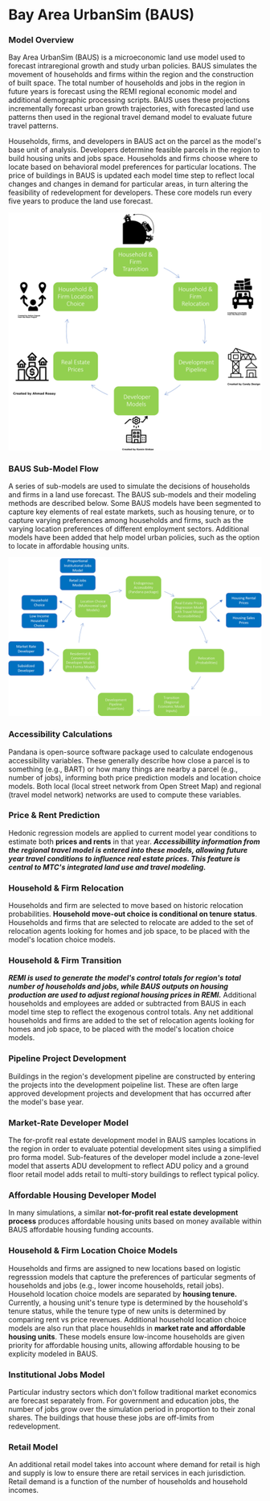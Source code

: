 # Bay Area UrbanSim (BAUS)

### Model Overview

Bay Area UrbanSim (BAUS) is a microeconomic land use model used to forecast intraregional growth and study urban policies. BAUS simulates the movement of households and firms within the region and the construction of built space. The total number of households and jobs in the region in future years is forecast using the REMI regional economic model and additional demographic processing scripts. BAUS uses these projections incrementally forecast urban growth trajectories, with forecasted land use patterns then used in the regional travel demand model to evaluate future travel patterns.

Households, firms, and developers in BAUS act on the parcel as the model's base unit of analysis. Developers determine feasible parcels in the region to build housing units and jobs space. Households and firms choose where to locate based on behavioral model preferences for particular locations. The price of buildings in BAUS is updated each model time step to reflect local changes and changes in demand for particular areas, in turn altering the feasibility of redevelopment for developers. These core models run every five years to produce the land use forecast.

![Core Models](Core-Models.png)

### BAUS Sub-Model Flow

A series of sub-models are used to simulate the decisions of households and firms in a land use forecast. The BAUS sub-models and their modeling methods are described below. Some BAUS models have been segmented to capture key elements of real estate markets, such as housing tenure, or to capture varying preferences among households and firms, such as the varying location preferences of different employment sectors. Additional models have been added that help model urban policies, such as the option to locate in affordable housing units.

![Alt text](BAUS-Models.png)

### Accessibility Calculations
Pandana is open-source software package used to calculate endogenous accessibility variables. These generally describe how close a parcel is to something (e.g., BART) or how many things are nearby a parcel (e.g., number of jobs), informing both price prediction models and location choice models. Both local (local street network from Open Street Map) and regional (travel model network) networks are used to compute these variables.

### Price & Rent Prediction
Hedonic regression models are applied to current model year conditions to estimate both **prices and rents** in that year. ***Accessibillity information from the regional travel model is entered into these models, allowing future year travel conditions to influence real estate prices. This feature is central to MTC's integrated land use and travel modeling.***

### Household & Firm Relocation 
Households and firm are selected to move based on historic relocation probabilities. **Household move-out choice is conditional on tenure status**. Households and firms that are selected to relocate are added to the set of relocation agents looking for homes and job space, to be placed with the model's location choice models.

### Household & Firm Transition
***REMI is used to generate the model's control totals for region's total number of households and jobs, while BAUS outputs on housing production are used to adjust regional housing prices in REMI.*** Additional households and employees are added or subtracted from BAUS in each model time step to reflect the exogenous control totals. Any net additional households and firms are added to the set of relocation agents looking for homes and job space, to be placed with the model's location choice models. 

### Pipeline Project Development
Buildings in the region's development pipeline are constructed by entering the projects into the development poipeline list. These are often large approved development projects and development that has occurred after the model's base year. 

### Market-Rate Developer Model 
The for-profit real estate development model in BAUS samples locations in the region in order to evaluate potential development sites using a simplified pro forma model. Sub-features of the developer model include a zone-level model that asserts ADU development to reflect ADU policy and a ground floor retail model adds retail to multi-story buildings to reflect typical policy.

### Affordable Housing Developer Model
In many simulations, a similar **not-for-profit real estate development process** produces affordable housing units based on money available within BAUS affordable housing funding accounts.

### Household & Firm Location Choice Models
Households and firms are assigned to new locations based on logistic regresssion models that capture the preferences of particular segments of households and jobs (e.g., lower income households, retail jobs). Household location choice models are separated by **housing tenure.** Currently, a housing unit's tenure type is determined by the household's tenure status, while the tenure type of new units is determined by comparing rent vs price revenues. Additional household location choice models are also run that place househlds in **market rate and affordable housing units**. These models ensure low-income households are given priority for affordable housing units, allowing affordable housing to be explicity modeled in BAUS.

### Institutional Jobs Model
Particular industry sectors which don't follow traditional market economics are forecast separately from. For government and education jobs, the number of jobs grow over the simulation period in proportion to their zonal shares. The buildings that house these jobs are off-limits from redevelopment.

### Retail Model 
An additional retail model takes into account where demand for retail is high and supply is low to ensure there are retail services in each jurisdiction. Retail demand is a function of the number of households and household incomes.